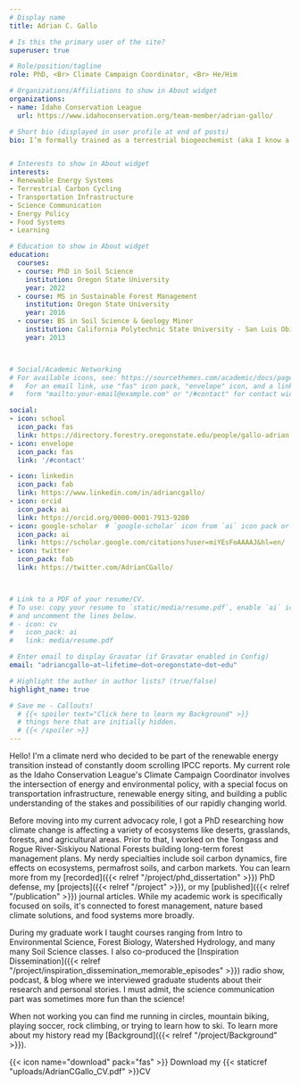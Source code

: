 ```yaml
---
# Display name
title: Adrian C. Gallo

# Is this the primary user of the site?
superuser: true 

# Role/position/tagline
role: PhD, <Br> Climate Campaign Coordinator, <Br> He/Him 

# Organizations/Affiliations to show in About widget
organizations:
- name: Idaho Conservation League
  url: https://www.idahoconservation.org/team-member/adrian-gallo/

# Short bio (displayed in user profile at end of posts)
bio: I’m formally trained as a terrestrial biogeochemist (aka I know a lot about how dirt influences ecosystems). My current role involves the intersection of energy and environmental policy, and trying to get the renewable energy transition hurry up in the most equitable way possible. Outside of the office you can find me running, mountain biking, rock climbing, or playing soccer.


# Interests to show in About widget
interests:
- Renewable Energy Systems
- Terrestrial Carbon Cycling
- Transportation Infrastructure
- Science Communication
- Energy Policy
- Food Systems
- Learning

# Education to show in About widget
education:
  courses:
  - course: PhD in Soil Science
    institution: Oregon State University
    year: 2022
  - course: MS in Sustainable Forest Management
    institution: Oregon State University
    year: 2016
  - course: BS in Soil Science & Geology Minor
    institution: California Polytechnic State University - San Luis Obispo
    year: 2013



# Social/Academic Networking
# For available icons, see: https://sourcethemes.com/academic/docs/page-builder/#icons
#   For an email link, use "fas" icon pack, "envelope" icon, and a link in the
#   form "mailto:your-email@example.com" or "/#contact" for contact widget.

social:
- icon: school
  icon_pack: fas
  link: https://directory.forestry.oregonstate.edu/people/gallo-adrian 
- icon: envelope
  icon_pack: fas
  link: '/#contact'

- icon: linkedin
  icon_pack: fab
  link: https://www.linkedin.com/in/adriancgallo/
- icon: orcid
  icon_pack: ai
  link: https://orcid.org/0000-0001-7913-9280
- icon: google-scholar  # `google-scholar` icon from `ai` icon pack or graduation-cap with the fas pack 
  icon_pack: ai
  link: https://scholar.google.com/citations?user=miYEsFoAAAAJ&hl=en/
- icon: twitter
  icon_pack: fab
  link: https://twitter.com/AdrianCGallo/



# Link to a PDF of your resume/CV.
# To use: copy your resume to `static/media/resume.pdf`, enable `ai` icons in `params.toml`, 
# and uncomment the lines below.
# - icon: cv
#   icon_pack: ai
#   link: media/resume.pdf

# Enter email to display Gravatar (if Gravatar enabled in Config)
email: "adriancgallo~at~lifetime~dot~oregonstate~dot~edu"

# Highlight the author in author lists? (true/false)
highlight_name: true

# Save me - Callouts! 
  # {{< spoiler text="Click here to learn my Background" >}}
  # things here that are initially hidden. 
  # {{< /spoiler >}} 
---
```

Hello! I'm a climate nerd who decided to be part of the renewable energy transition instead of constantly doom scrolling IPCC reports. My current role as the Idaho Conservation League's Climate Campaign Coordinator involves the intersection of energy and environmental policy, with a special focus on transportation infrastructure, renewable energy siting, and building a public understanding of the stakes and possibilities of our rapidly changing world.

Before moving into my current advocacy role, I got a PhD researching how climate change is affecting a variety of ecosystems like deserts, grasslands, forests, and agricultural areas. Prior to that, I worked on the Tongass and Rogue River-Siskiyou National Forests  building long-term forest management plans. My nerdy specialties include soil carbon dynamics, fire effects on ecosystems, permafrost soils, and carbon markets. You can learn more from my [recorded]({{< relref "/project/phd_dissertation" >}}) PhD defense, my [projects]({{< relref "/project" >}}), or my [published]({{< relref "/publication" >}}) journal articles. While my academic work is specifically focused on soils, it's connected to forest management, nature based climate solutions, and food systems more broadly.  

During my graduate work I taught courses ranging from Intro to Environmental Science, Forest Biology, Watershed Hydrology, and many many Soil Science classes. I also co-produced the [Inspiration Dissemination]({{< relref "/project/inspiration_dissemination_memorable_episodes" >}}) radio show, podcast, & blog where we interviewed graduate students about their research and personal stories. I must admit, the science communication part was sometimes more fun than the science!
<Br>
  
When not working you can find me running in circles, mountain biking, playing soccer, rock climbing, or trying to learn how to ski. To learn more about my history read my [Background]({{< relref "/project/Background" >}}).
<Br> 

{{< icon name="download" pack="fas" >}} Download my {{< staticref "uploads/AdrianCGallo_CV.pdf" >}}CV
